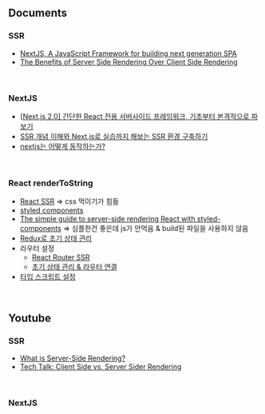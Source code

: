 

## Documents

### SSR

- [NextJS, A JavaScript Framework for building next generation SPA](https://www.slideshare.net/dotPKG/nextjs-a-javascript-framework-for-building-next-generation-spa)
- [The Benefits of Server Side Rendering Over Client Side Rendering](https://medium.com/walmartlabs/the-benefits-of-server-side-rendering-over-client-side-rendering-5d07ff2cefe8)

<br/>

### NextJS

- [[Next.js 2.0\] 간단한 React 전용 서버사이드 프레임워크, 기초부터 본격적으로 파보기](https://velopert.com/3293)
- [SSR 개념 이해와 Next.js로 실습까지 해보는 SSR 환경 구축하기](https://velog.io/@jeff0720/Next.js-개념-이해-부터-실습까지-해보는-SSR-환경-구축)
- [nextjs는 어떻게 동작하는가?](https://blueshw.github.io/2018/04/15/why-nextjs/)

<br/>

### React renderToString

- [React SSR](https://alligator.io/react/server-side-rendering/)
  => css 먹이기가 힘듦
- [styled components](https://styled-components.com/docs/advanced#server-side-rendering)
- [The simple guide to server-side rendering React with styled-components](https://medium.com/styled-components/the-simple-guide-to-server-side-rendering-react-with-styled-components-d31c6b2b8fbf)
  => 심플한건 좋은데 js가 안먹음 & build된 파일을 사용하지 않음
- [Redux로 초기 상태 관리](https://redux.js.org/recipes/server-rendering/)
- 라우터 설정
  - [React Router SSR](https://alligator.io/react/react-router-ssr/)
  - [초기 상태 관리 & 라우터 연결](https://tylermcginnis.com/react-router-server-rendering/)
- [타입 스크립트 설정](https://github.com/kkweon/SSR-React-TSX)

<br/>

## Youtube

### SSR

- [What is Server-Side Rendering?](https://www.youtube.com/watch?v=GQzn7XRdzxY)
- [Tech Talk: Client Side vs. Server Sider Rendering](https://www.youtube.com/watch?v=Y2spCNZDt84)

<br/>

### NextJS


